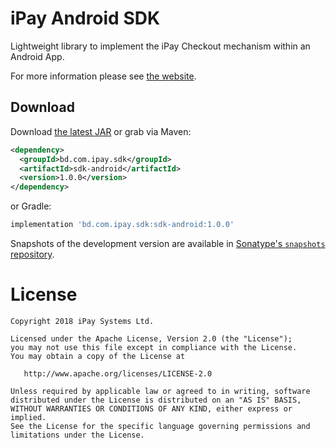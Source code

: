 iPay Android SDK
================

Lightweight library to implement the iPay Checkout mechanism within an Android App.

For more information please see [the website][1].


Download
--------

Download [the latest JAR][2] or grab via Maven:
```xml
<dependency>
  <groupId>bd.com.ipay.sdk</groupId>
  <artifactId>sdk-android</artifactId>
  <version>1.0.0</version>
</dependency>
```
or Gradle:
```groovy
implementation 'bd.com.ipay.sdk:sdk-android:1.0.0'
```

Snapshots of the development version are available in [Sonatype's `snapshots` repository][snap].

License
=======

    Copyright 2018 iPay Systems Ltd.

    Licensed under the Apache License, Version 2.0 (the "License");
    you may not use this file except in compliance with the License.
    You may obtain a copy of the License at

       http://www.apache.org/licenses/LICENSE-2.0

    Unless required by applicable law or agreed to in writing, software
    distributed under the License is distributed on an "AS IS" BASIS,
    WITHOUT WARRANTIES OR CONDITIONS OF ANY KIND, either express or implied.
    See the License for the specific language governing permissions and
    limitations under the License.


 [1]: https://ipay-systems.github.io/iPayAndroidSDK/
 [2]: https://repo1.maven.org/maven2/bd/com/ipay/sdk/sdk-android/1.0.0/sdk-android-1.0.0.aar
 [snap]: https://oss.sonatype.org/content/repositories/snapshots/